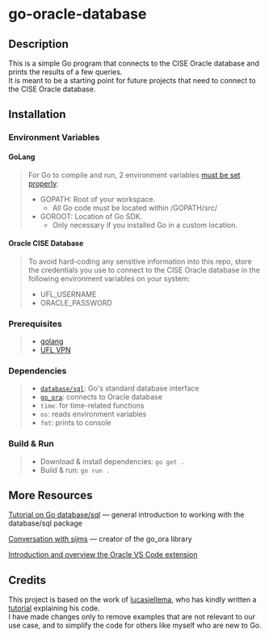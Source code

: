 # go-oracle-database

## Description

This is a simple Go program that connects to the CISE Oracle database and prints the results of a few queries.  
It is meant to be a starting point for future projects that need to connect to the CISE Oracle database.

## Installation

### Environment Variables

#### GoLang

> For Go to compile and run, 2 environment variables [must be set properly](https://>golang.org/doc/install):
>
> - GOPATH: Root of your workspace.
>   - All Go code must be located within /GOPATH/src/
> - GOROOT: Location of Go SDK.
>   - Only necessary if you installed Go in a custom location.

#### Oracle CISE Database

> To avoid hard-coding any sensitive information into this repo, store the credentials you use to connect to the CISE Oracle database in the following environment variables on your system:
>
> - UFL_USERNAME
> - ORACLE_PASSWORD

### Prerequisites

> - [golang](https://golang.org/dl/)
> - [UFL VPN](https://www.ufl.edu/its/services/networking/vpn/)

### Dependencies

> - [`database/sql`](https://golang.org/pkg/database/sql/): Go's standard database interface
> - [`go_ora`](github.com/sijms/go-ora/v2): connects to Oracle database
> - `time`: for time-related functions
> - `os`: reads environment variables
> - `fmt`: prints to console

### Build & Run

> - Download & install dependencies: `go get .`
> - Build & run: `go run .`

## More Resources

[Tutorial on Go database/sql](http://go-database-sql.org/overview.html) — general introduction to working with the database/sql package

[Conversation with sijms](https://github.com/sijms/go-ora/discussions/145) — creator of the go_ora library

[Introduction and overview the Oracle VS Code extension](https://www.oracle.com/database/technologies/appdev/dotnet/odtvscodequickstart.html)

## Credits

This project is based on the work of [lucasjellema](https://github.com/lucasjellema/go-oracle-database), who has kindly written a [tutorial](https://blogs.oracle.com/developers/post/connecting-a-go-application-to-oracle-database) explaining his code.  
I have made changes only to remove examples that are not relevant to our use case, and to simplify the code for others like myself who are new to Go.
